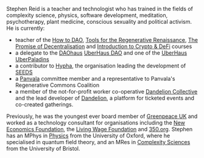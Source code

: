 Stephen Reid is a teacher and technologist who has trained in the fields of complexity science, physics, software development, meditation, psychotherapy, plant medicine, conscious sexuality and political activism. He is currently:

* teacher of the [How to DAO](https://dandelion.earth/events/60deda020a7fd500113e9296), [Tools for the Regenerative Renaissance](https://dandelion.earth/events/5fd23eae6824a9000d43006e), [The Promise of Decentralisation](https://dandelion.earth/events/605f1caeed084e000d44e844) and [Introduction to Crypto & DeFi](https://dandelion.earth/events/6030d61305f41500177900f4) courses
* a delegate to the [DAOhaus](https://daohaus.club/) [UberHaus DAO](https://medium.com/daohaus-club/uberhaus-is-alive-%EF%B8%8F-3af528dc3494) and one of the [UberHaus UberPaladins](https://app.daohaus.club/dao/0x64/0x8fbbc168a9726d89b52d85af8108b3a3641b54cc/settings)
* a contributor to [Hypha](http://hypha.earth/), the organisation leading the development of [SEEDS](https://joinseeds.com/)
* a [Panvala](https://panvala.com/) committee member and a representative to Panvala's Regenerative Commons Coalition
* a member of the not-for-profit worker co-operative [Dandelion Collective](https://dandelion.coop) and the lead developer of [Dandelion](https://dandelion.earth), a platform for ticketed events and co-created gatherings.

Previously, he was the youngest ever board member of [Greenpeace UK](https://www.greenpeace.org.uk/) and worked as a technology consultant for organisations including the [New Economics Foundation](https://neweconomics.org/), the [Living Wage Foundation](https://www.livingwage.org.uk/) and [350.org](https://350.org/). Stephen has an MPhys in [Physics](https://www2.physics.ox.ac.uk/) from the University of Oxford, where he specialised in quantum field theory, and an MRes in [Complexity Sciences](http://www.bristol.ac.uk/bccs/) from the University of Bristol.
